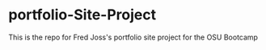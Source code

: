 # portfolio-Site-Project

This is the repo for Fred Joss's portfolio site project for the OSU Bootcamp